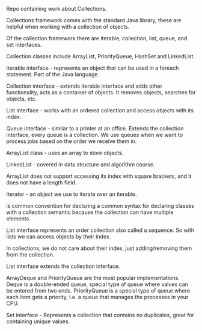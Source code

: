 Repo containing work about Collections.

Collections framework comes with the standard Java library, these are helpful when working with a collection of
objects.

Of the collection framework there are iterable, collection, list, queue, and set interfaces.

Collection classes include ArrayList, PriorityQueue, HashSet and LinkedList.  

Iterable interface - represents an object that can be used in a foreach statement. Part of the Java language. 

Collection interface - extends iterable interface and adds other functionality, acts as a container of objects. 
It removes objects, searches for objects, etc.

List interface - works with an ordered collection and access objects with its index.

Queue interface - similar to a printer at an office. Extends the collection interface, every queue is a collection.
We use queues when we want to process jobs based on the order we receive them in.

ArrayList class - uses an array to store objects.

LinkedList - covered in data structure and algorithm course.

ArrayList does not support accessing its index with square brackets, and it does not have a length field.

Iterator - an object we use to iterate over an iterable. 

<E> is common convention for declaring a common syntax for declaring classes with a collection semantic because the collection can have multiple elements. 

List interface represents an order collection also called a sequence. So with lists we can access objects by their index.

In collections, we do not care about their index, just adding/removing them from the collection.

List interface extends the collection interface.

ArrayDeque and PriorityQueue are the most popular implementations. Deque is a double-ended queue, special type of queue where values can be entered from two
ends.  PriorityQueue is a special type of queue where each item gets a priority, i.e. a queue that manages the processes in your CPU.

Set interface - Represents a collection that contains no duplicates, great for containing unique values.







